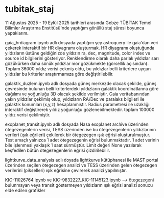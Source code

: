 # tubitak_staj

11 Ağustos 2025 - 19 Eylül 2025 tarihleri arasında Gebze TÜBİTAK Temel Bilimler Araştırma Enstitüsü'nde yaptığım gönüllü staj süresi boyunca yaptıklarım.

gaia_hrdiagram.ipynb adlı dosyada yaptığım şey astroquery ile gaia'dan veri çekerek interaktif bir HR diyagramı oluşturmak. HR diyagramı oluştuğunda yıldızların üstüne geldiğinizde yıldızın ra, dec, magnitude, color index ve source id bilgilerini gösteriyor. Renklendirme olarak daha parlak yıldızlar sarı gözükürken daha sönük yıldızlar mor gözükmekte (görsellik açısından). Toplam 36000 yıldız verisi çekmiş oldu, bu yıldızlar belli kriterlere uygun yıldızlar bu kriterler araştırmamıza göre değiştirilebilir.

galaktik_duzlem.ipynb adlı dosyada güneş merkezde olacak şekilde, güneş çevresinde bulunan belli kriterlerdeki yıldızların galaktik koordinatlarına göre dağılımı ve yoğunluğu 3D olacak şekilde verilmiştir. Gaia veritabanından yakın yıldızlar çekilmiş olup, yıldızların RA/Dec ve paralaks bilgileri ile galaktik konumları (x,y,z) hesaplanmıştır. Radius parametresi ile uzaklığı interaktif değiştirerek yıldız yoğunluğu gözlenebilmektedir. toplam 100000 yıldız verisi çekilmiştir.

exoplanet_transit.ipynb adlı dosyada Nasa exoplanet archive üzerinden ötegezegenlerin verisi, TESS üzerinden ise bu ötegezegenlerin yıldızlarının verileri (ışık eğrileri) çekilerek bir ötegezegen ışık eğrisi oluşturulmuştur. Test amaçlı yalnızca 1 adet ötegezegenin eğrisi bulunmaktadır. 1 adet verinin bile işlenmesi yaklaşık 1 saat sürmüştür. Limit değeri None yazılarak keşfedilen bütün ötegezegenlerin eğrisi çizdirilebilir.

lightkurve_data_analysis adlı doyada lightkurve kütüphanesi ile MAST portal üzerinden seçilen ötegezegen analizi ve TESS üzerinden gelen ötegezegen verilerini (pikselleri) ışık eğrisine çevirerek analizi yapılmıştır.

KIC-11026764.ipynb ve KIC-9832227_KIC-11145123.ipynb --> ötegezegeni bulunmayan veya transit göstermeyen yıldızların ışık eğrisi analizi sonucu elde edilen grafikler
